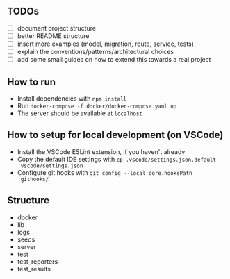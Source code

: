 ## TODOs

* [ ] document project structure
* [ ] better README structure
* [ ] insert more examples (model, migration, route, service, tests)
* [ ] explain the conventions/patterns/architectural choices
* [ ] add some small guides on how to extend this towards a real project

## How to run

* Install dependencies with `npm install`
* Run `docker-compose -f docker/docker-compose.yaml up`
* The server should be available at `localhost`

## How to setup for local development (on VSCode)

* Install the VSCode ESLint extension, if you haven't already
* Copy the default IDE settings with `cp .vscode/settings.json.default .vscode/settings.json`
* Configure git hooks with `git config --local core.hooksPath .githooks/`

## Structure

* docker
* lib
* logs
* seeds
* server
* test
* test_reporters
* test_results
